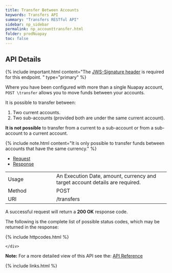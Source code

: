 ```yaml
---
title: Transfer Between Accounts
keywords: Transfers API
summary: "Transfers RESTful API"
sidebar: np_sidebar
permalink: np_accounttransfer.html
folder: prodNuapay
toc: false
---
```


## API Details

{% include important.html content="The [JWS-Signature header](np_secjws.html) is required for this endpoint. " type="primary" %} 

Where you have been configured with more than a single Nuapay account, `POST \transfer` allows you to move funds between your accounts.

It is possible to transfer between:

1. Two current accounts.
1. Two sub-accounts (provided both are under the same current account).

**It is not possible** to transfer from a current to a sub-account or from a sub-account to a current account.

{% include note.html content="It is only possible to transfer funds between accounts that have the same currency." %}

<ul id="profileTabs" class="nav nav-tabs">
    <li class="active"><a href="#profile" data-toggle="tab">Request</a></li>
    <li><a href="#about" data-toggle="tab">Response</a></li>
   
</ul>
  <div class="tab-content">
<div role="tabpanel" class="tab-pane active" id="profile">


  <table>
<colgroup>
<col width="30%" />
<col width="90%" />
</colgroup>

<tbody>
<tr>
<td markdown="span">Usage</td>
<td markdown="span">An Execution Date, amount, currency and target account details are required.</td>
</tr>
<tr>
<td markdown="span">Method</td>
<td markdown="span"><span class="label label-info">POST </span>
</td>
</tr>
<tr>
<td markdown="span">URI</td>
<td markdown="span">/transfers
</td>
</tr>
</tbody>
</table>



</div>

<div role="tabpanel" class="tab-pane" id="about">
<p>A successful request will return a <b>200 OK</b> response code.</p>
<p>The following is the complete list of possible status codes, which may be returned in the response:</p>
      {% include httpcodes.html %}
    
    
    </div>


</div>



<b>Note:</b> For a more detailed view of this API see the: <a href="https://docs.nuapay.com/v1/#transfers73" target = '_blank'><i class="fa fa-cogs"></i> API Reference</a>


<!--{% include swaggerlink.html %}-->



{% include links.html %}
